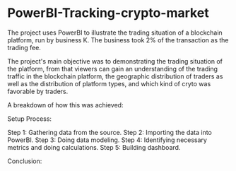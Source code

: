 # PowerBI-Tracking-crypto-market

The project uses PowerBI to illustrate the trading situation of a blockchain platform, run by business K. The business took 2% of the transaction as the trading fee.

The project's main objective was to demonstrating the trading situation of the platform, from that viewers can gain an understanding of the trading traffic in the blockchain platform, the geographic distribution of traders as well as the distribution of platform types, and which kind of cryto was favorable by traders.  

A breakdown of how this was achieved:

Setup Process:

Step 1: Gathering data from the source.
Step 2: Importing the data into PowerBI.
Step 3: Doing data modeling.
Step 4: Identifying necessary metrics and doing calculations.
Step 5: Building dashboard.

Conclusion:
